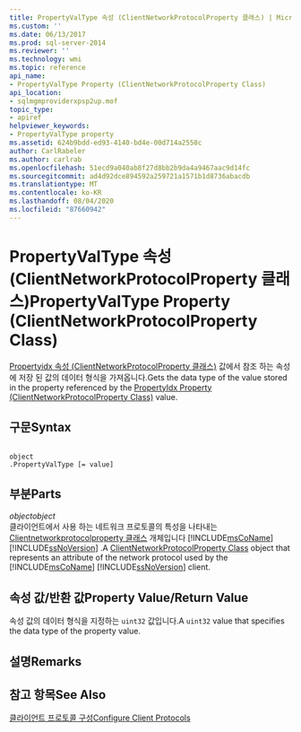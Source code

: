 ```yaml
---
title: PropertyValType 속성 (ClientNetworkProtocolProperty 클래스) | Microsoft Docs
ms.custom: ''
ms.date: 06/13/2017
ms.prod: sql-server-2014
ms.reviewer: ''
ms.technology: wmi
ms.topic: reference
api_name:
- PropertyValType Property (ClientNetworkProtocolProperty Class)
api_location:
- sqlmgmproviderxpsp2up.mof
topic_type:
- apiref
helpviewer_keywords:
- PropertyValType property
ms.assetid: 624b9bdd-ed93-4140-bd4e-00d714a2558c
author: CarlRabeler
ms.author: carlrab
ms.openlocfilehash: 51ecd9a040ab8f27d8bb2b9da4a9467aac9d14fc
ms.sourcegitcommit: ad4d92dce894592a259721a1571b1d8736abacdb
ms.translationtype: MT
ms.contentlocale: ko-KR
ms.lasthandoff: 08/04/2020
ms.locfileid: "87660942"
---
```

# <a name="propertyvaltype-property-clientnetworkprotocolproperty-class"></a><span data-ttu-id="01cb5-102">PropertyValType 속성(ClientNetworkProtocolProperty 클래스)</span><span class="sxs-lookup"><span data-stu-id="01cb5-102">PropertyValType Property (ClientNetworkProtocolProperty Class)</span></span>
  <span data-ttu-id="01cb5-103">[Propertyidx 속성 (ClientNetworkProtocolProperty 클래스)](clientnetworkprotocolproperty-class.md) 값에서 참조 하는 속성에 저장 된 값의 데이터 형식을 가져옵니다.</span><span class="sxs-lookup"><span data-stu-id="01cb5-103">Gets the data type of the value stored in the property referenced by the [PropertyIdx Property (ClientNetworkProtocolProperty Class)](clientnetworkprotocolproperty-class.md) value.</span></span>  
  
## <a name="syntax"></a><span data-ttu-id="01cb5-104">구문</span><span class="sxs-lookup"><span data-stu-id="01cb5-104">Syntax</span></span>  
  
```  
  
object  
.PropertyValType [= value]  
```  
  
## <a name="parts"></a><span data-ttu-id="01cb5-105">부분</span><span class="sxs-lookup"><span data-stu-id="01cb5-105">Parts</span></span>  
 <span data-ttu-id="01cb5-106">*object*</span><span class="sxs-lookup"><span data-stu-id="01cb5-106">*object*</span></span>  
 <span data-ttu-id="01cb5-107">클라이언트에서 사용 하는 네트워크 프로토콜의 특성을 나타내는 [Clientnetworkprotocolproperty 클래스](clientnetworkprotocolproperty-class.md) 개체입니다 [!INCLUDE[msCoName](../../../includes/msconame-md.md)] [!INCLUDE[ssNoVersion](../../../includes/ssnoversion-md.md)] .</span><span class="sxs-lookup"><span data-stu-id="01cb5-107">A [ClientNetworkProtocolProperty Class](clientnetworkprotocolproperty-class.md) object that represents an attribute of the network protocol used by the [!INCLUDE[msCoName](../../../includes/msconame-md.md)] [!INCLUDE[ssNoVersion](../../../includes/ssnoversion-md.md)] client.</span></span>  
  
## <a name="property-valuereturn-value"></a><span data-ttu-id="01cb5-108">속성 값/반환 값</span><span class="sxs-lookup"><span data-stu-id="01cb5-108">Property Value/Return Value</span></span>  
 <span data-ttu-id="01cb5-109">속성 값의 데이터 형식을 지정하는 `uint32` 값입니다.</span><span class="sxs-lookup"><span data-stu-id="01cb5-109">A `uint32` value that specifies the data type of the property value.</span></span>  
  
## <a name="remarks"></a><span data-ttu-id="01cb5-110">설명</span><span class="sxs-lookup"><span data-stu-id="01cb5-110">Remarks</span></span>  
  
## <a name="see-also"></a><span data-ttu-id="01cb5-111">참고 항목</span><span class="sxs-lookup"><span data-stu-id="01cb5-111">See Also</span></span>  
 [<span data-ttu-id="01cb5-112">클라이언트 프로토콜 구성</span><span class="sxs-lookup"><span data-stu-id="01cb5-112">Configure Client Protocols</span></span>](../../../database-engine/configure-windows/configure-client-protocols.md)  
  
  
